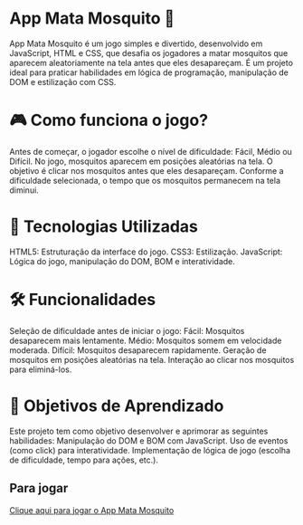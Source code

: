# App Mata Mosquito 🦟
App Mata Mosquito é um jogo simples e divertido, desenvolvido em JavaScript, HTML e CSS, que desafia os jogadores a matar mosquitos que aparecem aleatoriamente na tela antes que eles desapareçam. É um projeto ideal para praticar habilidades em lógica de programação, manipulação de DOM e estilização com CSS.

# 🎮 Como funciona o jogo?
Antes de começar, o jogador escolhe o nível de dificuldade: Fácil, Médio ou Difícil.
No jogo, mosquitos aparecem em posições aleatórias na tela.
O objetivo é clicar nos mosquitos antes que eles desapareçam.
Conforme a dificuldade selecionada, o tempo que os mosquitos permanecem na tela diminui.

# 🚀 Tecnologias Utilizadas
HTML5: Estruturação da interface do jogo.
CSS3: Estilização.
JavaScript: Lógica do jogo, manipulação do DOM, BOM e interatividade.

# 🛠️ Funcionalidades
Seleção de dificuldade antes de iniciar o jogo:
Fácil: Mosquitos desaparecem mais lentamente.
Médio: Mosquitos somem em velocidade moderada.
Difícil: Mosquitos desaparecem rapidamente.
Geração de mosquitos em posições aleatórias na tela.
Interação ao clicar nos mosquitos para eliminá-los.

# 🎯 Objetivos de Aprendizado
Este projeto tem como objetivo desenvolver e aprimorar as seguintes habilidades:
Manipulação do DOM e BOM com JavaScript.
Uso de eventos (como click) para interatividade.
Implementação de lógica de jogo (escolha de dificuldade, tempo para ações, etc.).

## Para jogar
[Clique aqui para jogar o App Mata Mosquito](https://app-mata-mosquito-tau.vercel.app)
